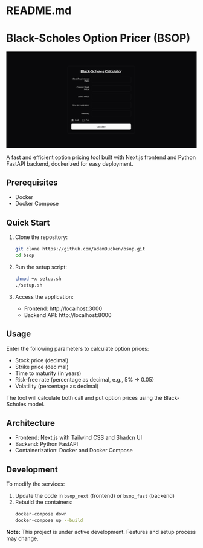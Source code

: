 # README.md

# Black-Scholes Option Pricer (BSOP)

![BSOP](image.png)

A fast and efficient option pricing tool built with Next.js frontend and Python FastAPI backend, dockerized for easy deployment.

## Prerequisites

- Docker
- Docker Compose

## Quick Start

1. Clone the repository:
   ```bash
   git clone https://github.com/adamDucken/bsop.git
   cd bsop
   ```

2. Run the setup script:
   ```bash
   chmod +x setup.sh
   ./setup.sh
   ```

3. Access the application:
   - Frontend: http://localhost:3000
   - Backend API: http://localhost:8000

## Usage

Enter the following parameters to calculate option prices:
- Stock price (decimal)
- Strike price (decimal)
- Time to maturity (in years)
- Risk-free rate (percentage as decimal, e.g., 5% → 0.05)
- Volatility (percentage as decimal)

The tool will calculate both call and put option prices using the Black-Scholes model.

## Architecture

- Frontend: Next.js with Tailwind CSS and Shadcn UI
- Backend: Python FastAPI
- Containerization: Docker and Docker Compose

## Development

To modify the services:
1. Update the code in `bsop_next` (frontend) or `bsop_fast` (backend)
2. Rebuild the containers:
   ```bash
   docker-compose down
   docker-compose up --build
   ```

**Note:** This project is under active development. Features and setup process may change.